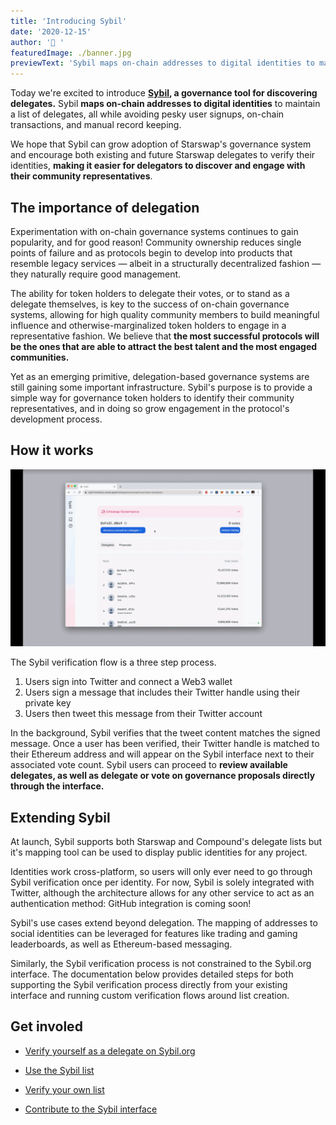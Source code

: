 ```yaml
---
title: 'Introducing Sybil'
date: '2020-12-15'
author: '🦄 '
featuredImage: ./banner.jpg
previewText: 'Sybil maps on-chain addresses to digital identities to maintain a list of delegates, all while avoiding pesky user signups, on-chain transactions, and manual record keeping'
---
```


Today we're excited to introduce **[Sybil](https://sybil.org/), a governance tool for discovering delegates.** Sybil **maps on-chain addresses to digital identities** to maintain a list of delegates, all while avoiding pesky user signups, on-chain transactions, and manual record keeping.

We hope that Sybil can grow adoption of Starswap's governance system and encourage both existing and future Starswap delegates to verify their identities, **making it easier for delegators to discover and engage with their community representatives**.

## The importance of delegation

Experimentation with on-chain governance systems continues to gain popularity, and for good reason! Community ownership reduces single points of failure and as protocols begin to develop into products that resemble legacy services — albeit in a structurally decentralized fashion — they naturally require good management.

The ability for token holders to delegate their votes, or to stand as a delegate themselves, is key to the success of on-chain governance systems, allowing for high quality community members to build meaningful influence and otherwise-marginalized token holders to engage in a representative fashion. We believe that **the most successful protocols will be the ones that are able to attract the best talent and the most engaged communities.**

Yet as an emerging primitive, delegation-based governance systems are still gaining some important infrastructure. Sybil's purpose is to provide a simple way for governance token holders to identify their community representatives, and in doing so grow engagement in the protocol's development process.

## How it works

![](sybil.gif)

The Sybil verification flow is a three step process.

1. Users sign into Twitter and connect a Web3 wallet
2. Users sign a message that includes their Twitter handle using their private key
3. Users then tweet this message from their Twitter account

In the background, Sybil verifies that the tweet content matches the signed message. Once a user has been verified, their Twitter handle is matched to their Ethereum address and will appear on the Sybil interface next to their associated vote count. Sybil users can proceed to **review available delegates, as well as delegate or vote on governance proposals directly through the interface.**

## Extending Sybil

At launch, Sybil supports both Starswap and Compound's delegate lists but it's mapping tool can be used to display public identities for any project.

Identities work cross-platform, so users will only ever need to go through Sybil verification once per identity. For now, Sybil is solely integrated with Twitter, although the architecture allows for any other service to act as an authentication method: GitHub integration is coming soon!

Sybil's use cases extend beyond delegation. The mapping of addresses to social identities can be leveraged for features like trading and gaming leaderboards, as well as Ethereum-based messaging.

Similarly, the Sybil verification process is not constrained to the Sybil.org interface. The documentation below provides detailed steps for both supporting the Sybil verification process directly from your existing interface and running custom verification flows around list creation.

## Get involed

- [Verify yourself as a delegate on Sybil.org](https://sybil.org/)

- [Use the Sybil list](https://github.com/Starswap/sybil-list#use-the-sybil-list)

- [Verify your own list](https://github.com/Starswap/sybil-list#verify-your-own-list)

- [Contribute to the Sybil interface](https://github.com/Starswap/sybil-interface)
